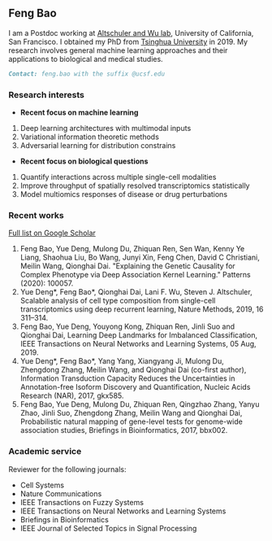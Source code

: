 ## Feng Bao

I am a Postdoc working at [Altschuler and Wu lab](https://www.altschulerwulab.org/),  University of California, San Francisco. I obtained my PhD from [Tsinghua University](https://www.tsinghua.edu.cn/en/) in 2019. My research involves general machine learning approaches and their applications to biological and medical studies. 

```markdown
Contact: feng.bao with the suffix @ucsf.edu
```

### Research interests

- **Recent focus on machine learning** 
1. Deep learning architectures with multimodal inputs
2. Variational information theoretic methods
3. Adversarial learning for distribution constrains 

- **Recent focus on biological questions**
1. Quantify interactions across multiple single-cell modalities
2. Improve throughput of spatially resolved transcriptomics statistically
3. Model multiomics responses of disease or drug perturbations

### Recent works 
[Full list on Google Scholar](https://scholar.google.com/citations?user=I0mcA3MAAAAJ&hl=en)

1.  Feng Bao, Yue Deng, Mulong Du, Zhiquan Ren, Sen Wan, Kenny Ye Liang, Shaohua Liu, Bo Wang, Junyi Xin, Feng Chen, David C Christiani, Meilin Wang, Qionghai Dai. "Explaining the Genetic Causality for Complex Phenotype via Deep Association Kernel Learning." Patterns (2020): 100057.
2.  Yue Deng\*, Feng Bao\*, Qionghai Dai, Lani F. Wu, Steven J. Altschuler, Scalable analysis of cell type composition from single-cell transcriptomics using deep recurrent learning, Nature Methods, 2019, 16 311–314.
3.  Feng Bao, Yue Deng, Youyong Kong, Zhiquan Ren, Jinli Suo and Qionghai Dai, Learning Deep Landmarks for Imbalanced Classification, IEEE Transactions on Neural Networks and Learning Systems, 05 Aug, 2019.
4.  Yue Deng\*, Feng Bao\*, Yang Yang, Xiangyang Ji, Mulong Du, Zhengdong Zhang, Meilin Wang, and Qionghai Dai (co-first author), Information Transduction Capacity Reduces the Uncertainties in Annotation-free Isoform Discovery and Quantification, Nucleic Acids Research (NAR), 2017, gkx585. 
5.  Feng Bao, Yue Deng, Mulong Du, Zhiquan Ren, Qingzhao Zhang, Yanyu Zhao, Jinli Suo, Zhengdong Zhang, Meilin Wang and Qionghai Dai,  Probabilistic natural mapping of gene-level tests for genome-wide association studies, Briefings in Bioinformatics, 2017, bbx002. 


### Academic service
Reviewer for the following journals:
- Cell Systems
- Nature Communications
- IEEE Transactions on Fuzzy Systems
- IEEE Transactions on Neural Networks and Learning Systems
- Briefings in Bioinformatics
- IEEE Journal of Selected Topics in Signal Processing

